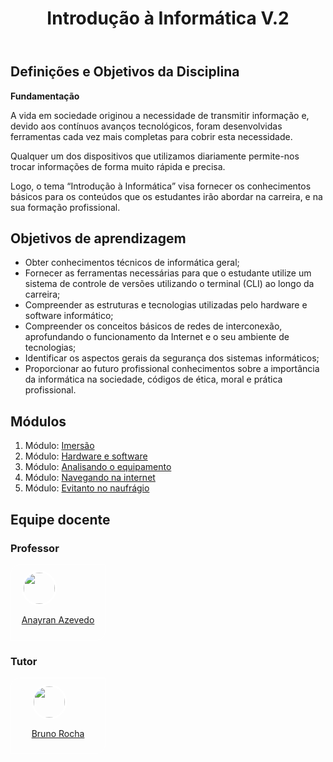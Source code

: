 <header> 
    <h1>  Introdução à Informática V.2 </h1>
</header>


<main>

<div class="objetivos">

<h2>Definições e Objetivos da Disciplina</h2>

<strong> Fundamentação </strong>

A vida em sociedade originou a necessidade de transmitir informação e, devido aos contínuos avanços tecnológicos, foram desenvolvidas ferramentas cada vez mais completas para cobrir esta necessidade.

Qualquer um dos dispositivos que utilizamos diariamente permite-nos trocar informações de forma muito rápida e precisa.

Logo, o tema “Introdução à Informática” visa fornecer os conhecimentos básicos para os conteúdos que os estudantes irão abordar na carreira, e na sua formação profissional.

</div>

<div>
<h2>Objetivos de aprendizagem</h2>
<ul>
    <li>Obter conhecimentos técnicos de informática geral;</li>
    <li>Fornecer as ferramentas necessárias para que o estudante utilize um sistema de controle de versões utilizando o terminal (CLI) ao longo da carreira;</li>
    <li>Compreender as estruturas e tecnologias utilizadas pelo hardware e software informático;</li>
    <li>Compreender os conceitos básicos de redes de interconexão, aprofundando o funcionamento da Internet e o seu ambiente de tecnologias;</li>
<li>Identificar os aspectos gerais da segurança dos sistemas informáticos;</li>
<li>Proporcionar ao futuro profissional conhecimentos sobre a importância da informática na sociedade, códigos de ética, moral e prática profissional.</li>
</ul>
</div>


<div class="modulos">
<h2>Módulos</h2>

<ol>
    <li>
    Módulo: <a href="https://github.com/gabazevdo/CTD-DigitalHouse/tree/main/Bimestre_2/INTRODUCAO_INFO_V2/Modulo_1" target="_blank" >Imersão </a></li>
    <li>
    Módulo: <a href="https://github.com/gabazevdo/CTD-DigitalHouse/tree/main/Bimestre_2/INTRODUCAO_INFO_V2/Modulo_2" target="_blank" >Hardware e software </a></li>
    <li>
    Módulo: <a href="https://github.com/gabazevdo/CTD-DigitalHouse/tree/main/Bimestre_2/INTRODUCAO_INFO_V2/Modulo_3" 
    target="_blank" >Analisando o equipamento </a></li>
    <li>
    Módulo: <a href="https://github.com/gabazevdo/CTD-DigitalHouse/tree/main/Bimestre_2/INTRODUCAO_INFO_V2/Modulo_4" target="_blank" >Navegando na internet </a></li>
    <li>
    Módulo: <a href="https://github.com/gabazevdo/CTD-DigitalHouse/tree/main/Bimestre_2/INTRODUCAO_INFO_V2/Modulo_5" target="_blank" >Evitanto no naufrágio </a></li>
    
</ol>
</div>



<h2>Equipe docente</h2>

<div class="mestres">
<h3>Professor</h3>
    <div style="display:flex; justify-content:center; align-items:center; height:120px;width:150px;border: .5px solid white; border-radius:15px 0; "  >
    <a href="https://github.com/oggvaldo"> 
    <img 
    src="https://github.com/oggvaldo.png" style='height:50px; border: 3px solid white; border-radius:50px;'>
    <p>Anayran Azevedo</p>
    </a>
    </div>
</div>

<div class="tutores">
<h3>Tutor</h3>
    <div style="display:flex; justify-content:center; align-items:center; height:120px;width:150px;border: .5px solid white; border-radius:15px 0; "  >
    <a href="https://github.com/oggvaldo"> 
    <img 
    src="https://github.com/oggvaldo.png" style='height:50px; border: 3px solid white; border-radius:50px;'>
    <p>Bruno Rocha</p>
    </a>
    </div>
</div>
</main>
